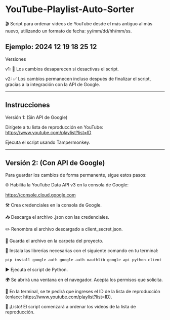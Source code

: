 # YouTube-Playlist-Auto-Sorter

🎬 Script para ordenar videos de YouTube desde el más antiguo al más nuevo, utilizando un formato de fecha: yy/mm/dd/hh/mm/ss.

Ejemplo: 2024 12 19 18 25 12
---
Versiones

v1: 🔄 Los cambios desaparecen si desactivas el script.

v2: ✅ Los cambios permanecen incluso después de finalizar el script, gracias a la integración con la API de Google.

---
Instrucciones
---
Versión 1: (Sin API de Google)

Dirígete a tu lista de reproducción en YouTube:
https://www.youtube.com/playlist?list=ID

Ejecuta el script usando Tampermonkey.

---
Versión 2: (Con API de Google)
---

Para guardar los cambios de forma permanente, sigue estos pasos:

🌐 Habilita la YouTube Data API v3 en la consola de Google:

https://console.cloud.google.com

🛠️ Crea credenciales en la consola de Google.

📥 Descarga el archivo .json con las credenciales.

✏️ Renombra el archivo descargado a client_secret.json.

📂 Guarda el archivo en la carpeta del proyecto.

🔧 Instala las librerías necesarias con el siguiente comando en tu terminal:

```python
pip install google-auth google-auth-oauthlib google-api-python-client
```

▶️ Ejecuta el script de Python.

🌍 Se abrirá una ventana en el navegador. Acepta los permisos que solicita.

📝 En la terminal, se te pedirá que ingreses el ID de la lista de reproducción (enlace: https://www.youtube.com/playlist?list=ID).

🚀 ¡Listo! El script comenzará a ordenar los videos de la lista de reproducción.
